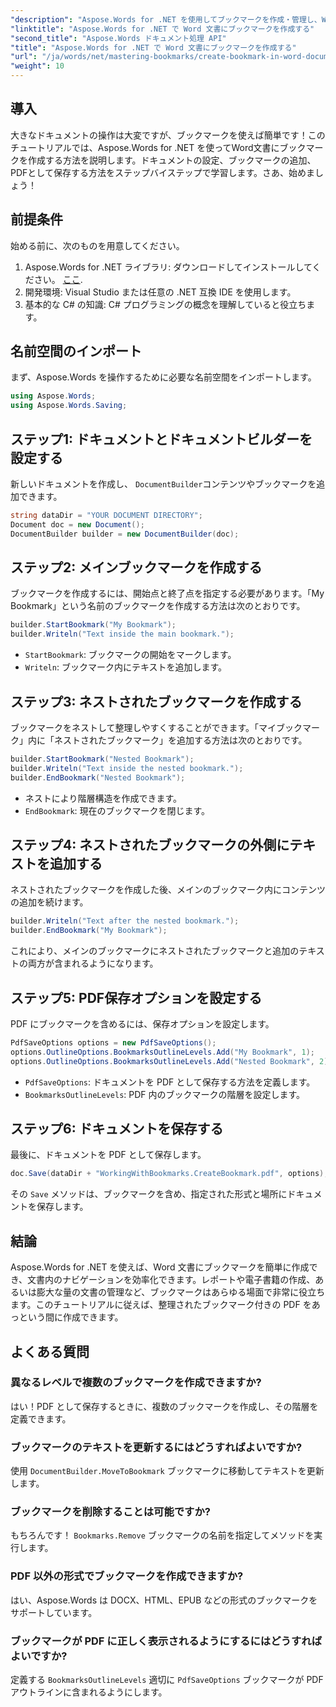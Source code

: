 ```yaml
---
"description": "Aspose.Words for .NET を使用してブックマークを作成・管理し、Word 文書を強化する方法を学びましょう。このステップバイステップのチュートリアルガイドをご覧ください。"
"linktitle": "Aspose.Words for .NET で Word 文書にブックマークを作成する"
"second_title": "Aspose.Words ドキュメント処理 API"
"title": "Aspose.Words for .NET で Word 文書にブックマークを作成する"
"url": "/ja/words/net/mastering-bookmarks/create-bookmark-in-word-document/"
"weight": 10
---
```


## 導入

大きなドキュメントの操作は大変ですが、ブックマークを使えば簡単です！このチュートリアルでは、Aspose.Words for .NET を使ってWord文書にブックマークを作成する方法を説明します。ドキュメントの設定、ブックマークの追加、PDFとして保存する方法をステップバイステップで学習します。さあ、始めましょう！

## 前提条件

始める前に、次のものを用意してください。

1. Aspose.Words for .NET ライブラリ: ダウンロードしてインストールしてください。 [ここ](https://releases。aspose.com/words/net/).
2. 開発環境: Visual Studio または任意の .NET 互換 IDE を使用します。
3. 基本的な C# の知識: C# プログラミングの概念を理解していると役立ちます。

## 名前空間のインポート

まず、Aspose.Words を操作するために必要な名前空間をインポートします。

```csharp
using Aspose.Words;
using Aspose.Words.Saving;
```

## ステップ1: ドキュメントとドキュメントビルダーを設定する

新しいドキュメントを作成し、 `DocumentBuilder`コンテンツやブックマークを追加できます。

```csharp
string dataDir = "YOUR DOCUMENT DIRECTORY";
Document doc = new Document();
DocumentBuilder builder = new DocumentBuilder(doc);
```

## ステップ2: メインブックマークを作成する

ブックマークを作成するには、開始点と終了点を指定する必要があります。「My Bookmark」という名前のブックマークを作成する方法は次のとおりです。

```csharp
builder.StartBookmark("My Bookmark");
builder.Writeln("Text inside the main bookmark.");
```
- `StartBookmark`: ブックマークの開始をマークします。
- `Writeln`: ブックマーク内にテキストを追加します。

## ステップ3: ネストされたブックマークを作成する

ブックマークをネストして整理しやすくすることができます。「マイブックマーク」内に「ネストされたブックマーク」を追加する方法は次のとおりです。

```csharp
builder.StartBookmark("Nested Bookmark");
builder.Writeln("Text inside the nested bookmark.");
builder.EndBookmark("Nested Bookmark");
```
- ネストにより階層構造を作成できます。 
- `EndBookmark`: 現在のブックマークを閉じます。

## ステップ4: ネストされたブックマークの外側にテキストを追加する

ネストされたブックマークを作成した後、メインのブックマーク内にコンテンツの追加を続けます。

```csharp
builder.Writeln("Text after the nested bookmark.");
builder.EndBookmark("My Bookmark");
```
これにより、メインのブックマークにネストされたブックマークと追加のテキストの両方が含まれるようになります。

## ステップ5: PDF保存オプションを設定する

PDF にブックマークを含めるには、保存オプションを設定します。

```csharp
PdfSaveOptions options = new PdfSaveOptions();
options.OutlineOptions.BookmarksOutlineLevels.Add("My Bookmark", 1);
options.OutlineOptions.BookmarksOutlineLevels.Add("Nested Bookmark", 2);
```
- `PdfSaveOptions`: ドキュメントを PDF として保存する方法を定義します。
- `BookmarksOutlineLevels`: PDF 内のブックマークの階層を設定します。

## ステップ6: ドキュメントを保存する

最後に、ドキュメントを PDF として保存します。

```csharp
doc.Save(dataDir + "WorkingWithBookmarks.CreateBookmark.pdf", options);
```
その `Save` メソッドは、ブックマークを含め、指定された形式と場所にドキュメントを保存します。

## 結論

Aspose.Words for .NET を使えば、Word 文書にブックマークを簡単に作成でき、文書内のナビゲーションを効率化できます。レポートや電子書籍の作成、あるいは膨大な量の文書の管理など、ブックマークはあらゆる場面で非常に役立ちます。このチュートリアルに従えば、整理されたブックマーク付きの PDF をあっという間に作成できます。

## よくある質問

### 異なるレベルで複数のブックマークを作成できますか?
はい！PDF として保存するときに、複数のブックマークを作成し、その階層を定義できます。

### ブックマークのテキストを更新するにはどうすればよいですか?
使用 `DocumentBuilder.MoveToBookmark` ブックマークに移動してテキストを更新します。

### ブックマークを削除することは可能ですか?
もちろんです！ `Bookmarks.Remove` ブックマークの名前を指定してメソッドを実行します。

### PDF 以外の形式でブックマークを作成できますか?
はい、Aspose.Words は DOCX、HTML、EPUB などの形式のブックマークをサポートしています。

### ブックマークが PDF に正しく表示されるようにするにはどうすればよいですか?
定義する `BookmarksOutlineLevels` 適切に `PdfSaveOptions` ブックマークが PDF アウトラインに含まれるようにします。